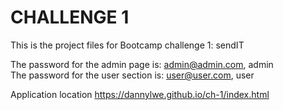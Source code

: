 # CHALLENGE 1

This is the project files for Bootcamp challenge 1: sendIT

The password for the admin page is: admin@admin.com, admin  
The password for the user section is: user@user.com, user

Application location https://dannylwe.github.io/ch-1/index.html
